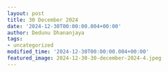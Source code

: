 ```yaml
---
layout: post
title: 30 December 2024
date: '2024-12-30T00:00:00.004+00:00'
author: Dedunu Dhananjaya
tags:
- uncategorized
modified_time: '2024-12-30T00:00:00.004+00:00'
featured_image: 2024-12-30-30-december-2024-4.jpeg
---
```


